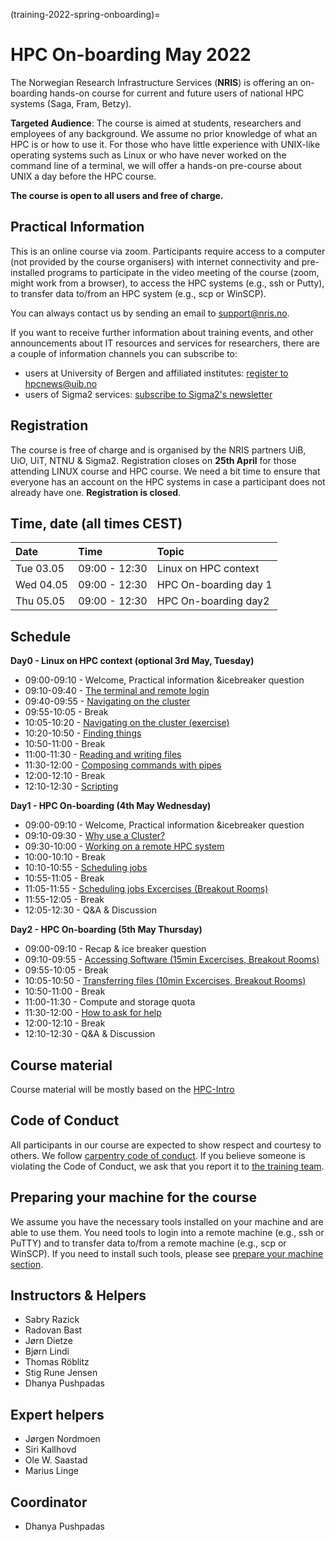 (training-2022-spring-onboarding)=

# HPC On-boarding May 2022

The Norwegian Research Infrastructure Services (**NRIS**) is offering 
an on-boarding hands-on course for current and future users of national HPC systems 
(Saga, Fram, Betzy). 

**Targeted Audience**: The course is aimed at students, researchers and employees of any
background. We assume no prior knowledge of what an HPC is or how to use it. For those who
have little experience with UNIX-like operating systems such as Linux or who have never
worked on the command line of a terminal, we will offer a hands-on pre-course about UNIX 
a day before the HPC course.

**The course is open to all users and free of charge.**

## **Practical Information**

This is an online course via zoom. Participants require access to a computer
(not provided by the course organisers) with internet connectivity and
pre-installed programs to participate in the video meeting of the course (zoom,
might work from a browser), to access the HPC systems (e.g., ssh or Putty), to
transfer data to/from an HPC system (e.g., scp or WinSCP).

You can always contact us by sending an email to [support@nris.no](mailto:support@nris.no).

If you want to receive further information about training events, and other announcements about IT resources and services for researchers, there are a couple of information channels you can subscribe to:
- users at University of Bergen and affiliated institutes: [register to hpcnews@uib.no](https://mailman.uib.no/listinfo/hpcnews)
- users of Sigma2 services: [subscribe to Sigma2's newsletter](https://sigma2.us13.list-manage.com/subscribe?u=4fd109ad79a5dca6dde7e4997&id=59b164c7b6)

## **Registration**

The course is free of charge and is organised by the NRIS partners UiB, UiO, UiT, NTNU & Sigma2. Registration closes on **25th April** for those attending LINUX course and HPC course. We need a bit time to ensure that everyone has an account on the HPC systems in case a participant does not already have one.
**Registration is closed**.

## Time, date (all times CEST)
|   Date    |  Time   |  Topic	|
| :----------- | :----------- | :---------- |
| Tue 03.05    | 09:00 - 12:30 | Linux on HPC context |
| Wed 04.05    | 09:00 - 12:30 | HPC On-boarding day 1|
| Thu 05.05    | 09:00 - 12:30 | HPC On-boarding day2 |

## Schedule
**Day0 - Linux on HPC context (optional 3rd May, Tuesday)**

- 09:00-09:10 - Welcome, Practical information &icebreaker question
- 09:10-09:40 - [The terminal and remote login](https://training.pages.sigma2.no/tutorials/unix-for-hpc/)
- 09:40-09:55 - [Navigating on the cluster](https://training.pages.sigma2.no/tutorials/unix-for-hpc/)
- 09:55-10:05 - Break
- 10:05-10:20 - [Navigating on the cluster (exercise)](https://training.pages.sigma2.no/tutorials/unix-for-hpc/)
- 10:20-10:50 - [Finding things](https://training.pages.sigma2.no/tutorials/unix-for-hpc/)
- 10:50-11:00 - Break
- 11:00-11:30 - [Reading and writing files](https://training.pages.sigma2.no/tutorials/unix-for-hpc/)
- 11:30-12:00 - [Composing commands with pipes](https://training.pages.sigma2.no/tutorials/unix-for-hpc/)
- 12:00-12:10 - Break
- 12:10-12:30 - [Scripting](https://training.pages.sigma2.no/tutorials/unix-for-hpc/)

**Day1 - HPC On-boarding (4th May Wednesday)**

- 09:00-09:10 - Welcome, Practical information &icebreaker question
- 09:10-09:30 - [Why use a Cluster?](https://training.pages.sigma2.no/tutorials/hpc-intro/episodes/11-hpc-intro.html) 
- 09:30-10:00 - [Working on a remote HPC system](https://training.pages.sigma2.no/tutorials/hpc-intro/episodes/12-cluster.html)
- 10:00-10:10 - Break
- 10:10-10:55 - [Scheduling jobs](https://training.pages.sigma2.no/tutorials/hpc-intro/episodes/13-scheduler.html) 
- 10:55-11:05 - Break
- 11:05-11:55 - [Scheduling jobs Excercises (Breakout Rooms)](https://training.pages.sigma2.no/tutorials/hpc-intro/episodes/13-scheduler.html)
- 11:55-12:05 - Break
- 12:05-12:30 - Q&A & Discussion

**Day2 - HPC On-boarding (5th May Thursday)**

- 09:00-09:10 - Recap & ice breaker question
- 09:10-09:55 - [Accessing Software (15min Excercises, Breakout Rooms)](https://training.pages.sigma2.no/tutorials/hpc-intro/episodes/14-modules.html) 
- 09:55-10:05 - Break
- 10:05-10:50 - [Transferring files (10min Excercises, Breakout Rooms)](https://training.pages.sigma2.no/tutorials/hpc-intro/episodes/15-transferring-files.html)
- 10:50-11:00 - Break
- 11:00-11:30 - Compute and storage quota 
- 11:30-12:00 - [How to ask for help](https://bit.ly/help-with-supercomputers) 
- 12:00-12:10 - Break
- 12:10-12:30 - Q&A & Discussion


## Course material

Course material will be mostly based on the [HPC-Intro](https://training.pages.sigma2.no/tutorials/hpc-intro/index.html) 

## Code of Conduct

All participants in our course are expected to show respect and courtesy to
others. We follow [carpentry code of
conduct](https://docs.carpentries.org/topic_folders/policies/code-of-conduct.html#code-of-conduct-detailed-view).
If you believe someone is violating the Code of Conduct, we ask that you report
it to [the training team](mailto:training@nris.no).

## Preparing your machine for the course

We assume you have the necessary tools installed on your machine and are able
to use them. You need tools to login into a remote machine (e.g., ssh or PuTTY)
and to transfer data to/from a remote machine (e.g., scp or WinSCP). If you
need to install such tools, please see [prepare your machine
section](https://wiki.uib.no/hpcdoc/index.php/HPC_and_NIRD_toolkit_course_fall_2020#Preparing_your_machine_for_the_course).

## Instructors & Helpers

- Sabry Razick
- Radovan Bast
- Jørn Dietze
- Bjørn Lindi
- Thomas Röblitz
- Stig Rune Jensen
- Dhanya Pushpadas

## Expert helpers

- Jørgen Nordmoen
- Siri Kallhovd
- Ole W. Saastad
- Marius Linge

## Coordinator

- Dhanya Pushpadas

